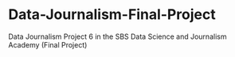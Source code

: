 # Data-Journalism-Final-Project
Data Journalism Project 6 in the SBS Data Science and Journalism Academy (Final Project)
